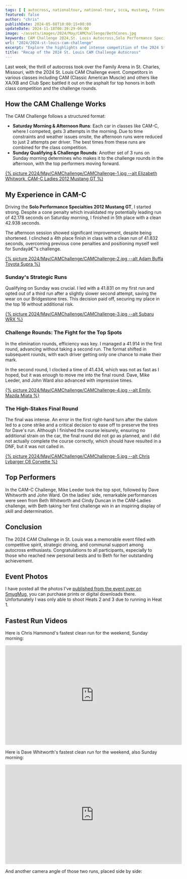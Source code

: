 ```yaml
---
tags: [ [ autocross, nationaltour, national-tour, scca, mustang, friends, st.louis, local, cam ] ]
featured: false
author: "chris"
publishDate: 2024-05-08T10:00:15+00:00
updateDate: 2024-11-18T08:39:29-06:00
image: ~/assets/images/2024/May/CAMChallenge/BethCones.jpg
keywords: CAM Challenge 2024,St. Louis Autocross,Solo Performance Specialties Mustang GT,Classic American Muscle autocross,CAM-C autocross results,Autocross driving tips,Competitive autocross event,Family Arena autocross,Bridgestone tires in racing,Autocross challenge rounds
url: "2024/2024-st-louis-cam-challenge"
excerpt: "Explore the highlights and intense competition of the 2024 St. Louis CAM Challenge Autocross. Discover who excelled in the CAM classes and more!"
title: "Recap of the 2024 St. Louis CAM Challenge Autocross"
---
```


Last week, the thrill of autocross took over the Family Arena in St. Charles, Missouri, with the 2024 St. Louis CAM Challenge event. Competitors in various classes including CAM (Classic American Muscle) and others like XA/XB and Club Spec battled it out on the asphalt for top honors in both class competition and the challenge rounds.

## How the CAM Challenge Works

The CAM Challenge follows a structured format:

- **Saturday Morning & Afternoon Runs**: Each car in classes like CAM-C, where I competed, gets 3 attempts in the morning. Due to time constraints and weather issues onsite, the afternoon runs were reduced to just 2 attempts per driver. The best times from these runs are combined for the class competition.
- **Sunday Qualifying & Challenge Rounds**: Another set of 3 runs on Sunday morning determines who makes it to the challenge rounds in the afternoon, with the top performers moving forward.

<a href="https://photos.rainbowmarks.com/2024/Autocross/STL-CAM-Challenge">{% picture 2024/May/CAMChallenge/CAMChallenge-1.jpg --alt Elizabeth Whitwork, CAM-C Ladies 2012 Mustang GT %}</a>

## My Experience in CAM-C

Driving the **Solo Performance Specialties 2012 Mustang GT**, I started strong. Despite a cone penalty which invalidated my potentially leading run of 42.178 seconds on Saturday morning, I finished in 5th place with a clean 42.938 seconds.

The afternoon session showed significant improvement, despite being shortened. I clinched a 4th place finish in class with a clean run of 41.832 seconds, overcoming previous cone penalties and positioning myself well for Sundayâ€™s challenge.

<a href="https://photos.rainbowmarks.com/2024/Autocross/STL-CAM-Challenge">{% picture 2024/May/CAMChallenge/CAMChallenge-2.jpg --alt Adam Buffa Toyota Supra %}</a>


### Sunday's Strategic Runs

Qualifying on Sunday was crucial. I led with a 41.831 on my first run and opted out of a third run after a slightly slower second attempt, saving the wear on our Bridgestone tires. This decision paid off, securing my place in the top 16 without additional risk.

<a href="https://photos.rainbowmarks.com/2024/Autocross/STL-CAM-Challenge">{% picture 2024/May/CAMChallenge/CAMChallenge-3.jpg --alt Subaru WRX %}</a>

### Challenge Rounds: The Fight for the Top Spots

In the elimination rounds, efficiency was key. I managed a 41.914 in the first round, advancing without taking a second run. The format shifted in subsequent rounds, with each driver getting only one chance to make their mark. 

In the second round, I clocked a time of 41.434, which was not as fast as I hoped, but it was enough to move me into the final round. Dave, Mike Leeder, and John Ward also advanced with impressive times.

<a href="https://photos.rainbowmarks.com/2024/Autocross/STL-CAM-Challenge">{% picture 2024/May/CAMChallenge/CAMChallenge-4.jpg --alt Emily, Mazda Miata %}</a>

### The High-Stakes Final Round

The final was intense. An error in the first right-hand turn after the slalom led to a cone strike and a critical decision to ease off to preserve the tires for Dave's run. Although I finished the course leisurely, ensuring no additional strain on the car, the final round did not go as planned, and I did not actually complete the course correctly, which should have resulted in a DNF, but it was not called in.

<a href="https://photos.rainbowmarks.com/2024/Autocross/STL-CAM-Challenge">{% picture 2024/May/CAMChallenge/CAMChallenge-5.jpg --alt Chris Lybarger C6 Corvette %}</a>

## Top Performers

In the CAM-C Challenge, Mike Leeder took the top spot, followed by Dave Whitworth and John Ward. On the ladies' side, remarkable performances were seen from Beth Whitworth and Cindy Duncan in the CAM-Ladies challenge, with Beth taking her first challenge win in an inspiring display of skill and determination.

## Conclusion

The 2024 CAM Challenge in St. Louis was a memorable event filled with competitive spirit, strategic driving, and communal support among autocross enthusiasts. Congratulations to all participants, especially to those who reached new personal bests and to Beth for her outstanding achievement.

## Event Photos
I have posted all the photos I've [published from the event over on SmugMug](https://photos.rainbowmarks.com/2024/Autocross/STL-CAM-Challenge), you can purchase prints or digital downloads there. Unfortunately I was only able to shoot Heats 2 and 3 due to running in Heat 1.

## Fastest Run Videos
Here is Chris Hammond's fastest clean run for the weekend, Sunday morning:
<iframe width="560" height="315" src="https://www.youtube.com/embed/IXzWOJWbMtg?si=wIIymISDcee-j8Xu" title="YouTube video player" frameborder="0" allow="accelerometer; autoplay; clipboard-write; encrypted-media; gyroscope; picture-in-picture; web-share" referrerpolicy="strict-origin-when-cross-origin" allowfullscreen></iframe>

Here is Dave Whitworth's fastest clean run for the weekend, also Sunday morning:
<iframe width="560" height="315" src="https://www.youtube.com/embed/O6D6v2-ldEo?si=hePmrggWv9XH153L" title="YouTube video player" frameborder="0" allow="accelerometer; autoplay; clipboard-write; encrypted-media; gyroscope; picture-in-picture; web-share" referrerpolicy="strict-origin-when-cross-origin" allowfullscreen></iframe>

And another camera angle of those two runs, placed side by side:
